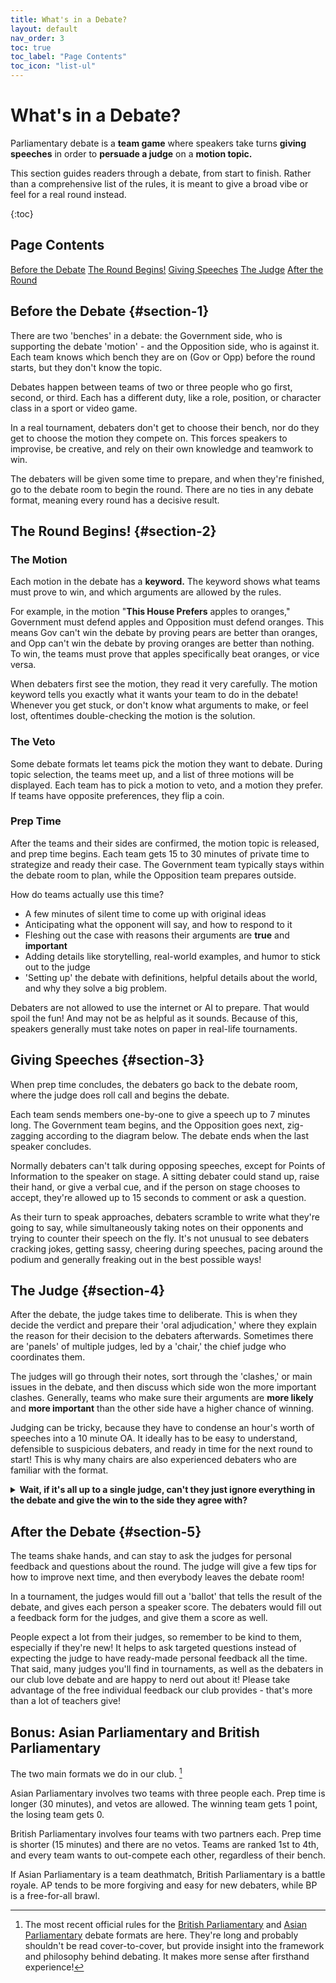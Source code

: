 ```yaml
---
title: What's in a Debate?
layout: default
nav_order: 3
toc: true
toc_label: "Page Contents" 
toc_icon: "list-ul"     
---
```


# What's in a Debate?
Parliamentary debate is a **team game** where speakers take turns **giving speeches** in order to **persuade a judge** on a **motion topic.**

This section guides readers through a debate, from start to finish. Rather than a comprehensive list of the rules, it is meant to give a broad vibe or feel for a real round instead.

{:toc}

## Page Contents
[Before the Debate](#section-1)
[The Round Begins!](#section-2)
[Giving Speeches](#section-3)
[The Judge](#section-4)
[After the Round](#section-5)

## Before the Debate {#section-1}
There are two 'benches' in a debate: the Government side, who is supporting the debate 'motion' - and the Opposition side, who is against it. Each team knows which bench they are on (Gov or Opp) before the round starts, but they don't know the topic.

Debates happen between teams of two or three people who go first, second, or third. Each has a different duty, like a role, position, or character class in a sport or video game. 

In a real tournament, debaters don't get to choose their bench, nor do they get to choose the motion they compete on. This forces speakers to improvise, be creative, and rely on their own knowledge and teamwork to win.

The debaters will be given some time to prepare, and when they're finished, go to the debate room to begin the round. There are no ties in any debate format, meaning every round has a decisive result.

## The Round Begins! {#section-2}

### The Motion
Each motion in the debate has a **keyword.** The keyword shows what teams must prove to win, and which arguments are allowed by the rules.

For example, in the motion "**This House Prefers** apples to oranges," Government must defend apples and Opposition must defend oranges. This means Gov can't win the debate by proving pears are better than oranges, and Opp can't win the debate by proving oranges are better than nothing. To win, the teams must prove that apples specifically beat oranges, or vice versa.

When debaters first see the motion, they read it very carefully. The motion keyword tells you exactly what it wants your team to do in the debate! Whenever you get stuck, or don't know what arguments to make, or feel lost, oftentimes double-checking the motion is the solution.

### The Veto
Some debate formats let teams pick the motion they want to debate. During topic selection, the teams meet up, and a list of three motions will be displayed. Each team has to pick a motion to veto, and a motion they prefer. If teams have opposite preferences, they flip a coin.

### Prep Time
After the teams and their sides are confirmed, the motion topic is released, and prep time begins. Each team gets 15 to 30 minutes of private time to strategize and ready their case. The Government team typically stays within the debate room to plan, while the Opposition team prepares outside.

How do teams actually use this time?
- A few minutes of silent time to come up with original ideas
- Anticipating what the opponent will say, and how to respond to it
- Fleshing out the case with reasons their arguments are **true** and **important**
- Adding details like storytelling, real-world examples, and humor to stick out to the judge
- 'Setting up' the debate with definitions, helpful details about the world, and why they solve a big problem.

Debaters are not allowed to use the internet or AI to prepare. That would spoil the fun! And may not be as helpful as it sounds. Because of this, speakers generally must take notes on paper in real-life tournaments.

## Giving Speeches {#section-3}
When prep time concludes, the debaters go back to the debate room, where the judge does roll call and begins the debate.

Each team sends members one-by-one to give a speech up to 7 minutes long. The Government team begins, and the Opposition goes next, zig-zagging according to the diagram below. The debate ends when the last speaker concludes.

Normally debaters can't talk during opposing speeches, except for Points of Information to the speaker on stage. A sitting debater could stand up, raise their hand, or give a verbal cue, and if the person on stage chooses to accept, they're allowed up to 15 seconds to comment or ask a question.

As their turn to speak approaches, debaters scramble to write what they're going to say, while simultaneously taking notes on their opponents and trying to counter their speech on the fly. It's not unusual to see debaters cracking jokes, getting sassy, cheering during speeches, pacing around the podium and generally freaking out in the best possible ways!

## The Judge {#section-4}
After the debate, the judge takes time to deliberate. This is when they decide the verdict and prepare their 'oral adjudication,' where they explain the reason for their decision to the debaters afterwards. Sometimes there are 'panels' of multiple judges, led by a 'chair,' the chief judge who coordinates them. 

The judges will go through their notes, sort through the 'clashes,' or main issues in the debate, and then discuss which side won the more important clashes. Generally, teams who make sure their arguments are **more likely** and **more important** than the other side have a higher chance of winning.

Judging can be tricky, because they have to condense an hour's worth of speeches into a 10 minute OA. It ideally has to be easy to understand, defensible to suspicious debaters, and ready in time for the next round to start! This is why many chairs are also experienced debaters who are familiar with the format. 

<details markdown="1"> 
  <summary> <strong> Wait, if it's all up to a single judge, can't they just ignore everything in the debate and give the win to the side they agree with? </strong> </summary>  
  
### How Judging Works ###   

Great observation! In order for debate to be as fair and unbiased as possible, judges have to follow two golden principles:  

1) **Noninterventionism** - Judges avoid 'inserting themselves' into the debate, which means they can't use their own opinions, or information that didn't come from the debate. Everything used to decide the verdict must come within the round itself. Only during incredibly messy debates - ones where there isn't enough information within the round to determine a clear winner (like when the teams have two completely different, equally convincing views of reality), will a judge be forced to intervene.  

2) **The Average Reasonable Voter** - Instead, judges adopt the perspective of a person who: knows basic facts and news headlines, understands logic and logical fallacies, isn't biased towards any culture or geographical location, and can be convinced of anything given a good explanation.  

The voter lacks 'specialized knowledge', so debaters have to make sure they explain complex ideas to them step-by-step, even if they're the smartest person in the world. This means numerical statistics and real-world studies can't be taken at face value in parliamentary debate (we can't fact-check or just take your word on it!) - they have to be explained in a way that a person can intuitively understand.  

Savvy readers may ask further questions. 'Wait, does that mean you can completely make things up, as long as it makes sense to the judge?' 'Where do you draw the line between specialized and basic knowledge?' Very astute! Too much intervention can squash creative ideas and force teams to work unfairly hard to overcome judge biases. Too little means rewarding lies, stock arguments, and debate lingo at the expense of real-world knowledge - which is what the game is supposed to encourage in the first place. The question of how much to intervene is an active debate within the community - and you'll likely find as many different answers as there are judges.  

For those interested in becoming judges, you'll find it can be a uniquely collaborative experience in a competitive game. It's heartwarming to encourage debaters and help them improve, while working together with fellow panelists to reach a common goal. It's also easy to learn debate through observation and hearing the thoughts of experienced judges and speakers. Batey believes that every aspiring debater should try out judging - if not for the camaraderie, because understanding how to think like a judge is crucial to winning rounds.  

</details>

## After the Debate {#section-5}
The teams shake hands, and can stay to ask the judges for personal feedback and questions about the round. The judge will give a few tips for how to improve next time, and then everybody leaves the debate room! 

In a tournament, the judges would fill out a 'ballot' that tells the result of the debate, and gives each person a speaker score. The debaters would fill out a feedback form for the judges, and give them a score as well.

People expect a lot from their judges, so remember to be kind to them, especially if they're new! It helps to ask targeted questions instead of expecting the judge to have ready-made personal feedback all the time. That said, many judges you'll find in tournaments, as well as the debaters in our club love debate and are happy to nerd out about it! Please take advantage of the free individual feedback our club provides - that's more than a lot of teachers give!

## Bonus: Asian Parliamentary and British Parliamentary
The two main formats we do in our club. [^1]

Asian Parliamentary involves two teams with three people each. Prep time is longer (30 minutes), and vetos are allowed. The winning team gets 1 point, the losing team gets 0.

British Parliamentary involves four teams with two partners each. Prep time is shorter (15 minutes) and there are no vetos. Teams are ranked 1st to 4th, and every team wants to out-compete each other, regardless of their bench.

If Asian Parliamentary is a team deathmatch, British Parliamentary is a battle royale. AP tends to be more forgiving and easy for new debaters, while BP is a free-for-all brawl.

[^1]: The most recent official rules for the [British Parliamentary](https://sadcdebate.com/files/WUDC-Manual-2024.pdf) and [Asian Parliamentary](https://docs.google.com/document/d/1JoJa0oqDfW06vAQb3eBcAX37oG9p2g0hRO44vvCHv_Q/edit?tab=t.0) debate formats are here. They're long and probably shouldn't be read cover-to-cover, but provide insight into the framework and philosophy behind debating. It makes more sense after firsthand experience!
